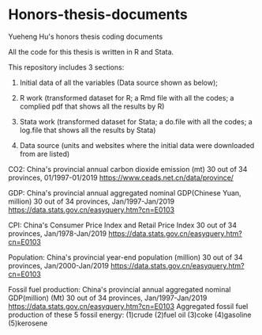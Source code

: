 # Honors-thesis-documents
Yueheng Hu's honors thesis coding documents

All the code for this thesis is written in R and Stata.

This repository includes 3 sections:
1. Initial data of all the variables (Data source shown as below); 
2. R work (transformed dataset for R; a Rmd file with all the codes; a complied pdf that shows all the results by R)
3. Stata work (transformed dataset for Stata; a do.file with all the codes; a log.file that shows all the results by Stata)

1. Data source 
(units and websites where the initial data were downloaded from are listed)

CO2: 
China's provincial annual carbon dioxide emission (mt)
30 out of 34 provinces, 01/1997-01/2019
https://www.ceads.net.cn/data/province/


GDP: 
China's provincial annual aggregated nominal GDP(Chinese Yuan, million)
30 out of 34 provinces, Jan/1997-Jan/2019
https://data.stats.gov.cn/easyquery.htm?cn=E0103

CPI:
China's Consumer Price Index and Retail Price Index
30 out of 34 provinces, Jan/1978-Jan/2019
https://data.stats.gov.cn/easyquery.htm?cn=E0103


Population: 
China's provincial year-end population (million)
30 out of 34 provinces, Jan/2000-Jan/2019
https://data.stats.gov.cn/easyquery.htm?cn=E0103


Fossil fuel production: 
China's provincial annual aggregated nominal GDP(million) (Mt)
30 out of 34 provinces, Jan/1997-Jan/2019
https://data.stats.gov.cn/easyquery.htm?cn=E0103
Aggregated fossil fuel production of these 5 fossil energy:
(1)crude 
(2)fuel oil 
(3)coke 
(4)gasoline 
(5)kerosene 

